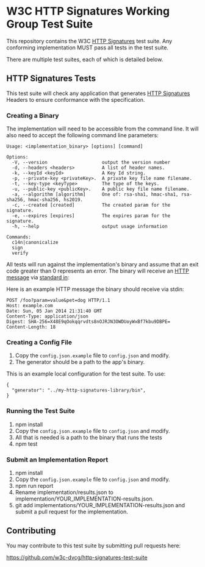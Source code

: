 # W3C HTTP Signatures Working Group Test Suite

This repository contains the W3C
[HTTP Signatures](https://tools.ietf.org/html/draft-cavage-http-signatures) test suite.
Any conforming implementation MUST pass all tests in the test suite.

There are multiple test suites, each of which is detailed below.

## HTTP Signatures Tests

This test suite will check any application that generates [HTTP Signatures](https://tools.ietf.org/html/draft-cavage-http-signatures) Headers to
ensure conformance with the specification.


### Creating a Binary
The implementation will need to be accessible from the command line.
It will also need to accept the following command line parameters:

```
Usage: <implementation_binary> [options] [command]

Options:
  -V, --version                    output the version number
  -d, --headers <headers>          A list of header names.
  -k, --keyId <keyId>              A Key Id string.
  -p, --private-key <privateKey>.  A private key file name filename.
  -t, --key-type <keyType>         The type of the keys.
  -u, --public-key <publicKey>.    A public key file name filename.
  -a, --algorithm [algorithm]      One of: rsa-sha1, hmac-sha1, rsa-sha256, hmac-sha256, hs2019.
  -c, --created [created]          The created param for the signature.
  -e, --expires [expires]          The expires param for the signature.
  -h, --help                       output usage information

Commands:
  c14n|canonicalize
  sign
  verify
```
All tests will run against the implementation's binary and assume that an exit code greater
than 0 represents an error.
The binary will receive an [HTTP message](https://developer.mozilla.org/en-US/docs/Web/HTTP/Messages) via [standard in](https://en.wikipedia.org/wiki/Standard_streams):

Here is an example HTTP message the binary should receive via stdin:
```
POST /foo?param=value&pet=dog HTTP/1.1
Host: example.com
Date: Sun, 05 Jan 2014 21:31:40 GMT
Content-Type: application/json
Digest: SHA-256=X48E9qOokqqrvdts8nOJRJN3OWDUoyWxBf7kbu9DBPE=
Content-Length: 18
```

### Creating a Config File
1. Copy the `config.json.example` file to `config.json` and modify.
2. The generator should be a path to the app's binary.

This is an example local configuration for the test suite. To use:
```
{
  "generator": "../my-http-signatures-library/bin",
}
```

### Running the Test Suite

1. npm install
2. Copy the `config.json.example` file to `config.json` and modify.
3. All that is needed is a path to the binary that runs the tests
4. npm test

### Submit an Implementation Report

1. npm install
2. Copy the `config.json.example` file to `config.json` and modify.
3. npm run report
4. Rename implementation/results.json to
   implementation/YOUR_IMPLEMENTATION-results.json.
5. git add implementations/YOUR_IMPLEMENTATION-results.json and submit a
   pull request for the implementation.

## Contributing

You may contribute to this test suite by submitting pull requests here:

https://github.com/w3c-dvcg/http-signatures-test-suite
